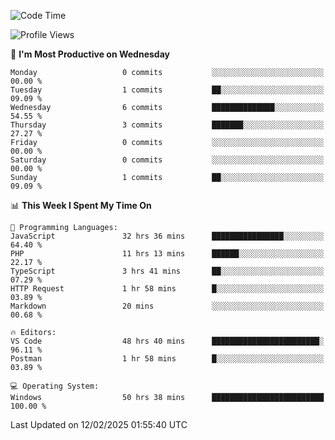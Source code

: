 <!--START_SECTION:waka-->
![Code Time](http://img.shields.io/badge/Code%20Time-4%2C067%20hrs%2048%20mins-blue)

![Profile Views](http://img.shields.io/badge/Profile%20Views-0-blue)

📅 **I'm Most Productive on Wednesday** 

```text
Monday                   0 commits           ░░░░░░░░░░░░░░░░░░░░░░░░░   00.00 % 
Tuesday                  1 commits           ██░░░░░░░░░░░░░░░░░░░░░░░   09.09 % 
Wednesday                6 commits           ██████████████░░░░░░░░░░░   54.55 % 
Thursday                 3 commits           ███████░░░░░░░░░░░░░░░░░░   27.27 % 
Friday                   0 commits           ░░░░░░░░░░░░░░░░░░░░░░░░░   00.00 % 
Saturday                 0 commits           ░░░░░░░░░░░░░░░░░░░░░░░░░   00.00 % 
Sunday                   1 commits           ██░░░░░░░░░░░░░░░░░░░░░░░   09.09 % 
```


📊 **This Week I Spent My Time On** 

```text
💬 Programming Languages: 
JavaScript               32 hrs 36 mins      ████████████████░░░░░░░░░   64.40 % 
PHP                      11 hrs 13 mins      ██████░░░░░░░░░░░░░░░░░░░   22.17 % 
TypeScript               3 hrs 41 mins       ██░░░░░░░░░░░░░░░░░░░░░░░   07.29 % 
HTTP Request             1 hr 58 mins        █░░░░░░░░░░░░░░░░░░░░░░░░   03.89 % 
Markdown                 20 mins             ░░░░░░░░░░░░░░░░░░░░░░░░░   00.68 % 

🔥 Editors: 
VS Code                  48 hrs 40 mins      ████████████████████████░   96.11 % 
Postman                  1 hr 58 mins        █░░░░░░░░░░░░░░░░░░░░░░░░   03.89 % 

💻 Operating System: 
Windows                  50 hrs 38 mins      █████████████████████████   100.00 % 
```


 Last Updated on 12/02/2025 01:55:40 UTC
<!--END_SECTION:waka-->
